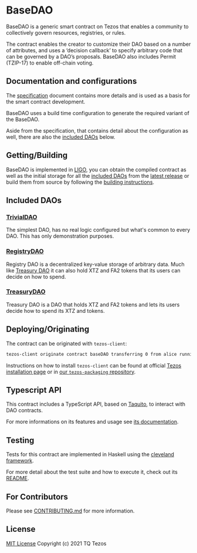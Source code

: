 # BaseDAO

BaseDAO is a generic smart contract on Tezos that enables a community to collectively govern resources, registries, or rules.

The contract enables the creator to customize their DAO based on a number of attributes, and uses a ‘decision callback’ to specify arbitrary code that can be governed by a DAO’s proposals.
BaseDAO also includes Permit (TZIP-17) to enable off-chain voting.

## Documentation and configurations

The [specification](docs/specification.md) document contains more details and is used as a basis for the smart contract development.

BaseDAO uses a build time configuration to generate the required
variant of the BaseDAO.

Aside from the specification, that contains detail about the configuration as
well, there are also the [included DAOs](#included-daos) below.

## Getting/Building

BaseDAO is implemented in [LIGO](https://ligolang.org), you can obtain the
compiled contract as well as the initial storage for all the [included DAOs](#included-daos)
from the [latest release](https://github.com/tezos-commons/baseDAO/releases/latest)
or build them from source by following the [building instructions](docs/building.md).

## Included DAOs

### [TrivialDAO](docs/trivial.md)

The simplest DAO, has no real logic configured but what's common to every DAO.
This has only demonstration purposes.

### [RegistryDAO](docs/registry.md)

Registry DAO is a decentralized key-value storage of arbitrary data.
Much like [Treasury DAO](#treasurydao) it can also hold XTZ and FA2 tokens that
its users can decide on how to spend.

### [TreasuryDAO](docs/treasury.md)

Treasury DAO is a DAO that holds XTZ and FA2 tokens and lets its users decide
how to spend its XTZ and tokens.

## Deploying/Originating

The contract can be originated with `tezos-client`:

```sh
tezos-client originate contract baseDAO transferring 0 from alice running BaseDAO.tz --init "$(<storage)" --burn-cap 17.0
```

Instructions on how to install `tezos-client` can be found at official [Tezos installation page](http://tezos.gitlab.io/introduction/howtoget.html) or in [our `tezos-packaging` repository](https://github.com/serokell/tezos-packaging).

## Typescript API

This contract includes a TypeScript API, based on [Taquito](https://tezostaquito.io/),
to interact with DAO contracts.

For more informations on its features and usage see [its documentation](typescript/baseDAO/README.md).

## Testing

Tests for this contract are implemented in Haskell using the [cleveland framework](https://gitlab.com/morley-framework/morley/-/tree/master/code/cleveland).

For more detail about the test suite and how to execute it, check out its
[README](./haskell/test/README.md).

## For Contributors

Please see [CONTRIBUTING.md](.github/CONTRIBUTING.md) for more information.

## License

[MIT License](./LICENSES/LicenseRef-MIT-TQ.txt) Copyright (c) 2021 TQ Tezos
